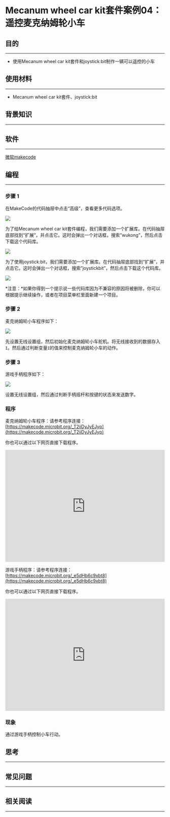 # Mecanum wheel car kit套件案例04：遥控麦克纳姆轮小车

## 目的
---

- 使用Mecanum wheel car kit套件和joystick:bit制作一辆可以遥控的小车

## 使用材料
---

- Mecanum wheel car kit套件、joystick:bit

## 背景知识
---

## 软件
---

[微软makecode](https://makecode.microbit.org/#)

## 编程
---

### 步骤 1
 在MakeCode的代码抽屉中点击“高级”，查看更多代码选项。

![](https://raw.githubusercontent.com/elecfreaks/learn-cn/master/microbitKit/Mecanum_wheel_car_kit/images/Mecanum%20wheel%20car%20kit_case_01_01.png)

为了给Mecanum wheel car kit套件编程，我们需要添加一个扩展库。在代码抽屉底部找到“扩展”，并点击它。这时会弹出一个对话框，搜索”wukong”，然后点击下载这个代码库。

![](https://raw.githubusercontent.com/elecfreaks/learn-cn/master/microbitKit/Mecanum_wheel_car_kit/images/Mecanum%20wheel%20car%20kit_case_01_02.png)

为了使用joystick:bit，我们需要添加一个扩展库。在代码抽屉底部找到“扩展”，并点击它。这时会弹出一个对话框，搜索”joystickbit”，然后点击下载这个代码库。

![](https://raw.githubusercontent.com/elecfreaks/learn-cn/master/microbitKit/Mecanum_wheel_car_kit/images/Mecanum%20wheel%20car%20kit_case_04_04.png)



*注意：*如果你得到一个提示说一些代码库因为不兼容的原因将被删除，你可以根据提示继续操作，或者在项目菜单栏里面新建一个项目。

### 步骤 2

麦克纳姆轮小车程序如下：


![](https://raw.githubusercontent.com/elecfreaks/learn-cn/master/microbitKit/Mecanum_wheel_car_kit/images/Mecanum%20wheel%20car%20kit_case_04_05.png)


先设置无线设置组，然后初始化麦克纳姆轮小车舵机。将无线接收到的数据存入`I`。然后通过判断变量`I`的值来控制麦克纳姆轮小车的动作。


### 步骤 3

游戏手柄程序如下：


![](https://raw.githubusercontent.com/elecfreaks/learn-cn/master/microbitKit/Mecanum_wheel_car_kit/images/Mecanum%20wheel%20car%20kit_case_04_06.png)


设置无线设置组，然后通过判断手柄摇杆和按键的状态来发送数字。


### 程序

麦克纳姆轮小车程序：请参考程序连接：[https://makecode.microbit.org/_T2iiDyJyEJyp](https://makecode.microbit.org/_T2iiDyJyEJyp)

你也可以通过以下网页直接下载程序。

<div style="position:relative;height:0;padding-bottom:70%;overflow:hidden;"><iframe style="position:absolute;top:0;left:0;width:100%;height:100%;" src="https://makecode.microbit.org/#pub:_T2iiDyJyEJyp]" frameborder="0" sandbox="allow-popups allow-forms allow-scripts allow-same-origin"></iframe></div>  


游戏手柄程序：请参考程序连接：[https://makecode.microbit.org/_e5dHb6c9xbt8](https://makecode.microbit.org/_e5dHb6c9xbt8)

你也可以通过以下网页直接下载程序。

<div style="position:relative;height:0;padding-bottom:70%;overflow:hidden;"><iframe style="position:absolute;top:0;left:0;width:100%;height:100%;" src="https://makecode.microbit.org/#pub:_e5dHb6c9xbt8]" frameborder="0" sandbox="allow-popups allow-forms allow-scripts allow-same-origin"></iframe></div>  

### 现象

通过游戏手柄控制小车行动。


## 思考
---

## 常见问题
---
## 相关阅读  
---
